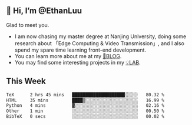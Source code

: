 ## 👋 Hi, I’m @EthanLuu

Glad to meet you.

- I am now chasing my master degree at Nanjing University, doing some research about 「Edge Computing & Video Transmission」, and I also spend my spare time learning front-end development.
- You can learn more about me at my [📝BLOG](https://blog.ethanloo.cn).
- You may find some interesting projects in my [💡LAB](https://lab.ethanloo.cn).

## This Week
<!--START_SECTION:waka-->

```txt
TeX      2 hrs 45 mins   ████████████████████░░░░░   80.32 %
HTML     35 mins         ████▒░░░░░░░░░░░░░░░░░░░░   16.99 %
Python   4 mins          ▓░░░░░░░░░░░░░░░░░░░░░░░░   02.16 %
Other    1 min           ░░░░░░░░░░░░░░░░░░░░░░░░░   00.50 %
BibTeX   0 secs          ░░░░░░░░░░░░░░░░░░░░░░░░░   00.02 %
```

<!--END_SECTION:waka-->
